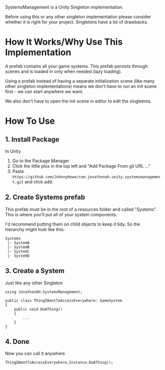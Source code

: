 SystemsManagement is a Unity Singleton implementation. 

Before using this or any other singleton implementation please consider whether it is right for your project. Singletons have a lot of drawbacks. 

# How It Works/Why Use This Implementation
A prefab contains all your game systems. This prefab persists through scenes and is loaded in only when needed (lazy loading).

Using a prefab instead of having a separate initialization scene (like many other singleton implementations) means we don't have to run an init scene first - we can start anywhere we want.

We also don't have to open the init scene in editor to edit the singletons.

# How To Use
## 1. Install Package
In Unity 
1. Go to the Package Manager 
2. Click the little plus in the top left and "Add Package From git URL ..."
3. Paste `https://github.com/JohnnyHowe/com.jonathonoh.unity.systemsmanagement.git` and click add.

## 2. Create Systems prefab
This prefab must be in the root of a resources folder and called "Systems". This is where you'll put all of your system components.

I'd recommend putting them on child objects to keep it tidy. 
So the hierarchy might look like this:
```
Systems
 |- SystemA
 |- SystemB
 |- SystemC
 |- SystemD
```

## 3. Create a System
Just like any other Singleton

```
using JonathonOH.SystemsManagement;

public class ThingIWantToAccessEverywhere: GameSystem
{
    public void DoAThing()
    {
        ...
    }
}
```

## 4. Done
Now you can call it anywhere

```
ThingIWantToAccessEverywhere.Instance.DoAThing();